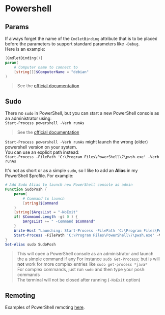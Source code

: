 # Powershell

## Params

If always forget the name of the `CmdletBinding` attribute that is to be placed before the parameters to support standard parameters like `-Debug`.  
Here is an example:  

```powershell
[CmdletBinding()]
param(
    # Computer name to connect to
    [string[]]$ComputerName = "debian"
)
```

> See the [official documentation](https://docs.microsoft.com/en-us/powershell/module/microsoft.powershell.core/about/about_functions_cmdletbindingattribute?view=powershell-7.1)  

## Sudo

There no `sudo` in PowerShell, but you can start a new PowerShell console as an administrator using:  
`Start-Process powershell -Verb runAs`  

> See the [official documentation](https://docs.microsoft.com/en-us/powershell/module/Microsoft.PowerShell.Management/Start-Process?view=powershell-7.1#example-5--start-powershell-as-an-administrator)  

`Start-Process powershell -Verb runAs` might launch the wrong (older) powershell version on your system.  
You can use an explicit path instead:  
`Start-Process -FilePath 'C:\Program Files\PowerShell\7\pwsh.exe' -Verb runAs`  

It's not as short or as a simple `sudo`, so I like to add an **Alias** in my PowerShell $profile. For example:  

```powershell
# Add Sudo Alias to launch new PowerShell console as admin
Function SudoPosh {
    param(
        # Command to launch
        [string]$Command
    )
    [string]$ArgsList = "-NoExit"
    if( $Command.Length -gt 0 ) {
        $ArgsList += " -Command $Command"
    }
    Write-Host "Launching: Start-Process -FilePath 'C:\Program Files\PowerShell\7\pwsh.exe' -Verb runAs -ArgumentList $ArgsList"
    Start-Process -FilePath 'C:\Program Files\PowerShell\7\pwsh.exe' -Verb runAs -ArgumentList $ArgsList
}
Set-Alias sudo SudoPosh
```

> This will open a PowerShell console as an administrator and launch the a simple command if any
> For instance `sudo Get-Process`; but is will **not** work for more complex entries like `sudo get-process *java*`  
> For complex commands, just run `sudo` and then type your posh commands  
> The terminal will not be closed after running (`-NoExit` option)

## Remoting

Examples of PowerShell remoting [here](./remote/remoting.md).  
